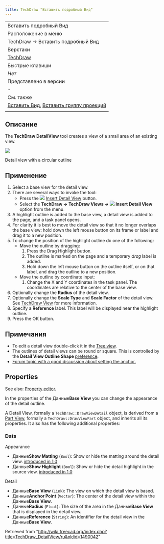 ```yaml
---
title: TechDraw "Вставить подробный Вид"
---
```

|  |
| --- |
| Вставить подробный Вид |
| Расположение в меню |
| TechDraw → Вставить подробный Вид |
| Верстаки |
| [TechDraw](/TechDraw_Workbench/ru "TechDraw Workbench/ru") |
| Быстрые клавиши |
| *Нет* |
| Представлено в версии |
| - |
| См. также |
| [Вставить Вид](/TechDraw_View/ru "TechDraw View/ru"), [Вставить группу проекций](/TechDraw_ProjectionGroup/ru "TechDraw ProjectionGroup/ru") |
|  |

## Описание

The **TechDraw DetailView** tool creates a view of a small area of an existing view.

![](/images/ViewDetail.png)

Detail view with a circular outline

## Применение

1. Select a base view for the detail view.
2. There are several ways to invoke the tool:
   * Press the ![](/images/TechDraw_DetailView.svg) [Insert Detail View](/TechDraw_DetailView "TechDraw DetailView") button.
   * Select the **TechDraw → TechDraw Views → ![](/images/TechDraw_DetailView.svg) Insert Detail View** option from the menu.
3. A highlight outline is added to the base view, a detail view is added to the page, and a task panel opens.
4. For clarity it is best to move the detail view so that it no longer overlaps the base view: hold down the left mouse button on its frame or label and drag it to a new position.
5. To change the position of the highlight outline do one of the following:
   * Move the outline by dragging:
     1. Press the Drag Highlight button.
     2. The outline is marked on the page and a temporary *drag* label is added.
     3. Hold down the left mouse button on the outline itself, or on that label, and drag the outline to a new position.
   * Move the outline by coordinate input:
     1. Change the X and Y coordinates in the task panel. The coordinates are relative to the center of the base view.
6. Optionally change the **Radius** of the detail view.
7. Optionally change the **Scale Type** and **Scale Factor** of the detail view. See [TechDraw View](/TechDraw_View#Properties "TechDraw View") for more information.
8. Specify a **Reference** label. This label will be displayed near the highlight outline.
9. Press the OK button.

## Примечания

* To edit a detail view double-click it in the [Tree view](/Tree_view "Tree view").
* The outlines of detail views can be round or square. This is controlled by the **Detail View Outline Shape** [preference](/TechDraw_Preferences#Annotation "TechDraw Preferences").
* [Forum topic with a good discussion about setting the anchor.](https://www.forum.freecadweb.org/viewtopic.php?f=35&t=34055#p285281)

## Properties

See also: [Property editor](/Property_editor "Property editor").

In the properties of the Данные**Base View** you can change the appearance of the detail outline.

A Detail View, formally a `TechDraw::DrawViewDetail` object, is derived from a [Part View](/TechDraw_View#Properties_Part_View "TechDraw View"), formally a `TechDraw::DrawViewPart` object, and inherits all its properties. It also has the following additional properties:

### Data

Appearance

* Данные**Show Matting** (`Bool`): Show or hide the matting around the detail view. [introduced in 1.0](/Release_notes_1.0 "Release notes 1.0")
* Данные**Show Highlight** (`Bool`): Show or hide the detail highlight in the source view. [introduced in 1.0](/Release_notes_1.0 "Release notes 1.0")

Detail

* Данные**Base View** (`Link`): The view on which the detail view is based.
* Данные**Anchor Point** (`Vector`): The center of the detail view within the Данные**Base View**.
* Данные**Radius** (`Float`): The size of the area in the Данные**Base View** that is displayed in the detail view.
* Данные**Reference** (`String`): An identifier for the detail view in the Данные**Base View**.

Retrieved from "<http://wiki.freecad.org/index.php?title=TechDraw_DetailView/ru&oldid=1490042>"